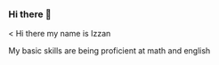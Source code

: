 ### Hi there 👋

<
Hi there my name is Izzan

My basic skills are being proficient at math and english
>
